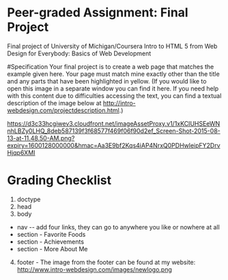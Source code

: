 # Peer-graded Assignment: Final Project
Final project of University of Michigan/Coursera Intro to HTML 5 from Web Design for Everybody: Basics of Web Development 

#Specification
Your final project is to create a web page that matches the example given here. Your page must match mine exactly other than the title and any parts that have been highlighted in yellow. (If you would like to open this image in a separate window you can find it here. If you need help with this content due to difficulties accessing the text, you can find a textual description of the image below at http://intro-webdesign.com/projectdescription.html.)

https://d3c33hcgiwev3.cloudfront.net/imageAssetProxy.v1/1xKCIUHSEeWNnhLBZy0LHQ_8deb587139f3f68577f469f06f90d2ef_Screen-Shot-2015-08-13-at-11.48.50-AM.png?expiry=1600128000000&hmac=Aa3E9bf2Kqs4iAP4NrxQ0PDHwleipFY2DrvHjqp6XMI

# Grading Checklist
1. doctype
2. head
3. body
* nav -- add four links, they can go to anywhere you like or nowhere at all
* section - Favorite Foods
* section - Achievements
* section - More About Me
4. footer - The image from the footer can be found at my website: http://www.intro-webdesign.com/images/newlogo.png

